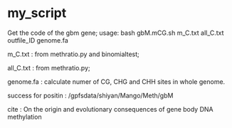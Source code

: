 # my_script
Get the code of the gbm gene;
usage:
bash gbM.mCG.sh m_C.txt all_C.txt outfile_ID genome.fa

m_C.txt : from methratio.py and binomialtest;


all_C.txt : from methratio.py;


genome.fa : calculate numer of CG, CHG and CHH sites in whole genome.

success for positin : /gpfsdata/shiyan/Mango/Meth/gbM

cite : On the origin and evolutionary consequences of gene body DNA methylation
